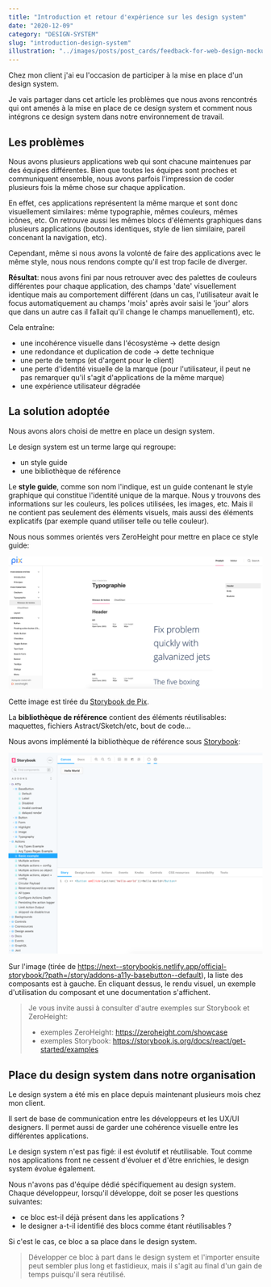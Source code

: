 ```yaml
---
title: "Introduction et retour d'expérience sur les design system"
date: "2020-12-09"
category: "DESIGN-SYSTEM"
slug: "introduction-design-system"
illustration: "../images/posts/post_cards/feedback-for-web-design-mockups.jpg"
---
```


Chez mon client j'ai eu l'occasion de participer à la mise en place d'un design system.

Je vais partager dans cet article les problèmes que nous avons rencontrés qui ont amenés à la mise en place de ce design system et comment nous intégrons ce design system dans notre environnement de travail.


## Les problèmes

Nous avons plusieurs applications web qui sont chacune maintenues par des équipes différentes. Bien que toutes les équipes sont proches et communiquent ensemble, nous avons parfois l'impression de coder plusieurs fois la même chose sur chaque application.

En effet, ces applications représentent la même marque et sont donc visuellement similaires: même typographie, mêmes couleurs, mêmes icônes, etc. On retrouve aussi les mêmes blocs d'éléments graphiques dans plusieurs applications (boutons identiques, style de lien similaire, pareil concenant la navigation, etc).

Cependant, même si nous avons la volonté de faire des applications avec le même style, nous nous rendons compte qu'il est trop facile de diverger. 

**Résultat**: nous avons fini par nous retrouver avec des palettes de couleurs différentes pour chaque application, des champs 'date' visuellement identique mais au comportement différent (dans un cas, l'utilisateur avait le focus automatiquement au champs 'mois' après avoir saisi le 'jour' alors que dans un autre cas il fallait qu'il change le champs manuellement), etc.

Cela entraîne:

- une incohérence visuelle dans l'écosystème &rarr; dette design
- une redondance et duplication de code &rarr; dette technique
- une perte de temps (et d'argent pour le client)
- une perte d'identité visuelle de la marque (pour l'utilisateur, il peut ne pas remarquer qu'il s'agit d'applications de la même marque)
- une expérience utilisateur dégradée


## La solution adoptée

Nous avons alors choisi de mettre en place un design system.

Le design system est un terme large qui regroupe:

- un style guide
- une bibliothèque de référence


Le **style guide**, comme son nom l'indique, est un guide contenant le style graphique qui constitue l'identité unique de la marque. Nous y trouvons des informations sur les couleurs, les polices utilisées, les images, etc. Mais il ne contient pas seulement des éléments visuels, mais aussi des éléments explicatifs (par exemple quand utiliser telle ou telle couleur).

Nous nous sommes orientés vers ZeroHeight pour mettre en place ce style guide:

![interface ZeroHeight](../images/posts/20201209_intro_design_system/20201209_zeroheight.png)

Cette image est tirée du [Storybook de Pix](https://1024pix.github.io/pix-ui/).


La **bibliothèque de référence** contient des éléments réutilisables: maquettes, fichiers Astract/Sketch/etc, bout de code... 

Nous avons implémenté la bibliothèque de référence sous [Storybook](https://storybook.js.org): 

![interface storybook](../images/posts/20201209_intro_design_system/20201209_storybook.png)


Sur l'image (tirée de https://next--storybookjs.netlify.app/official-storybook/?path=/story/addons-a11y-basebutton--default), la liste des composants est à gauche. En cliquant dessus, le rendu visuel, un exemple d'utilisation du composant et une documentation s'affichent.


> Je vous invite aussi à consulter d'autre exemples sur Storybook et ZeroHeight:
>
> - exemples ZeroHeight: https://zeroheight.com/showcase
> - exemples Storybook: https://storybook.js.org/docs/react/get-started/examples


## Place du design system dans notre organisation

Le design system a été mis en place depuis maintenant plusieurs mois chez mon client.

Il sert de base de communication entre les développeurs et les UX/UI designers. Il permet aussi de garder une cohérence visuelle entre les différentes applications.

Le design system n'est pas figé: il est évolutif et réutilisable. Tout comme nos applications front ne cessent d'évoluer et d'être enrichies, le design system évolue également.

Nous n'avons pas d'équipe dédié spécifiquement au design system. Chaque développeur, lorsqu'il développe, doit se poser les questions suivantes:

- ce bloc est-il déjà présent dans les applications ?
- le designer a-t-il identifié des blocs comme étant réutilisables ?

Si c'est le cas, ce bloc a sa place dans le design system.


> Développer ce bloc à part dans le design system et l'importer ensuite peut sembler plus long et fastidieux, mais il s'agit au final d'un gain de temps puisqu'il sera réutilisé.



